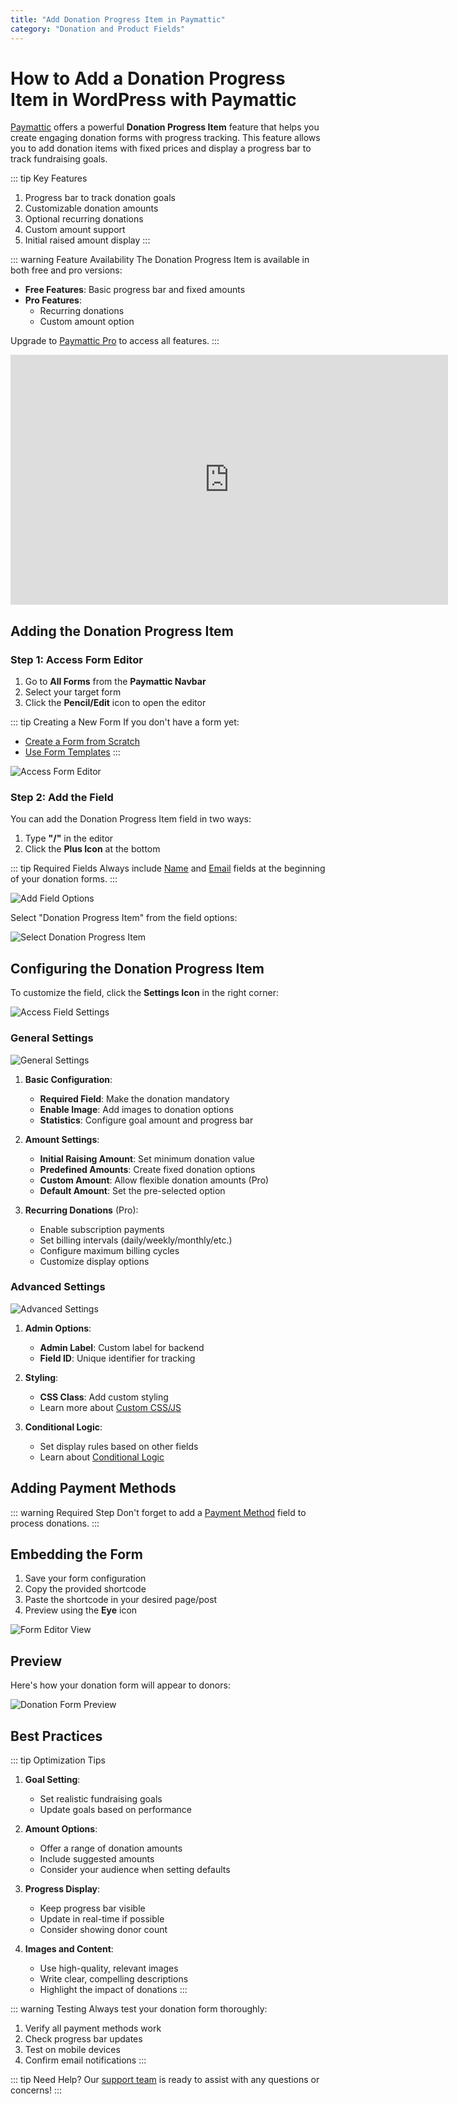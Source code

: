```yaml
---
title: "Add Donation Progress Item in Paymattic"
category: "Donation and Product Fields"
---
```

# How to Add a Donation Progress Item in WordPress with Paymattic

[Paymattic](https://paymattic.com/) offers a powerful **Donation Progress Item** feature that helps you create engaging donation forms with progress tracking. This feature allows you to add donation items with fixed prices and display a progress bar to track fundraising goals.

::: tip Key Features
1. Progress bar to track donation goals
2. Customizable donation amounts
3. Optional recurring donations
4. Custom amount support
5. Initial raised amount display
:::

::: warning Feature Availability
The Donation Progress Item is available in both free and pro versions:
- **Free Features**: Basic progress bar and fixed amounts
- **Pro Features**: 
  - Recurring donations
  - Custom amount option
  
Upgrade to [Paymattic Pro](/getting-started-with-paymattic/how-to-install-and-activate-paymattic-in-wordpress) to access all features.
:::

<iframe width="700" height="400" src="https://www.youtube.com/embed/10PaObzyW6k?list=PLXpD0vT4thWH80g5e9wYnoBMgEqUXbr53" title="Donation Progress Item Tutorial" frameborder="0" allow="accelerometer; autoplay; clipboard-write; encrypted-media; gyroscope; picture-in-picture" allowfullscreen></iframe>

## Adding the Donation Progress Item

### Step 1: Access Form Editor

1. Go to **All Forms** from the **Paymattic Navbar**
2. Select your target form
3. Click the **Pencil/Edit** icon to open the editor

::: tip Creating a New Form
If you don't have a form yet:
- [Create a Form from Scratch](/form-editor/how-to-create-a-form-from-scratch-with-paymattic)
- [Use Form Templates](/form-editor/simple-form-templates)
:::

![Access Form Editor](/images/donation-and-product-fields/how-to-add-donation-progress-item-in-wordpress-with-paymattic/Open-desired-form-7-scaled.webp)

### Step 2: Add the Field

You can add the Donation Progress Item field in two ways:
1. Type **"/"** in the editor
2. Click the **Plus Icon** at the bottom

::: tip Required Fields
Always include [Name](/general-input-fields/how-to-use-general-form-input-fields-in-wordpress-with-paymattic#_1-name-field) and [Email](/general-input-fields/how-to-use-general-form-input-fields-in-wordpress-with-paymattic#_2-email-field) fields at the beginning of your donation forms.
:::

![Add Field Options](/images/donation-and-product-fields/how-to-add-donation-progress-item-in-wordpress-with-paymattic/Type-or-click-icon.webp)

Select "Donation Progress Item" from the field options:

![Select Donation Progress Item](/images/donation-and-product-fields/how-to-add-donation-progress-item-in-wordpress-with-paymattic/choose-Donation-Progress-Item-field-by-typing-.webp)

## Configuring the Donation Progress Item

To customize the field, click the **Settings Icon** in the right corner:

![Access Field Settings](/images/donation-and-product-fields/how-to-add-donation-progress-item-in-wordpress-with-paymattic/Settings-icon-of-Donation-Progress-Item-field.webp)

### General Settings

![General Settings](/images/donation-and-product-fields/how-to-add-donation-progress-item-in-wordpress-with-paymattic/General-Settings-of-Donation-Progress-Item.webp)

1. **Basic Configuration**:
   - **Required Field**: Make the donation mandatory
   - **Enable Image**: Add images to donation options
   - **Statistics**: Configure goal amount and progress bar

2. **Amount Settings**:
   - **Initial Raising Amount**: Set minimum donation value
   - **Predefined Amounts**: Create fixed donation options
   - **Custom Amount**: Allow flexible donation amounts (Pro)
   - **Default Amount**: Set the pre-selected option

3. **Recurring Donations** (Pro):
   - Enable subscription payments
   - Set billing intervals (daily/weekly/monthly/etc.)
   - Configure maximum billing cycles
   - Customize display options

### Advanced Settings

![Advanced Settings](/images/donation-and-product-fields/how-to-add-donation-progress-item-in-wordpress-with-paymattic/Advanced-page.webp)

1. **Admin Options**:
   - **Admin Label**: Custom label for backend
   - **Field ID**: Unique identifier for tracking

2. **Styling**:
   - **CSS Class**: Add custom styling
   - Learn more about [Custom CSS/JS](/form-settings/how-to-create-custom-css-js-in-wordpress-with-paymattic)

3. **Conditional Logic**:
   - Set display rules based on other fields
   - Learn about [Conditional Logic](/form-editor/how-to-use-conditional-logic-in-form-fields-with-paymattic)

## Adding Payment Methods

::: warning Required Step
Don't forget to add a [Payment Method](/general-input-fields/how-to-use-the-payment-method-fields-section) field to process donations.
:::

## Embedding the Form

1. Save your form configuration
2. Copy the provided shortcode
3. Paste the shortcode in your desired page/post
4. Preview using the **Eye** icon

![Form Editor View](/images/donation-and-product-fields/how-to-add-donation-progress-item-in-wordpress-with-paymattic/Added-Donation-progress-item-field-in-form-editor-scaled.webp)

## Preview

Here's how your donation form will appear to donors:

![Donation Form Preview](/images/donation-and-product-fields/how-to-add-donation-progress-item-in-wordpress-with-paymattic/Preview-of-Donation-Progress-Item-feature.webp)

## Best Practices

::: tip Optimization Tips
1. **Goal Setting**:
   - Set realistic fundraising goals
   - Update goals based on performance

2. **Amount Options**:
   - Offer a range of donation amounts
   - Include suggested amounts
   - Consider your audience when setting defaults

3. **Progress Display**:
   - Keep progress bar visible
   - Update in real-time if possible
   - Consider showing donor count

4. **Images and Content**:
   - Use high-quality, relevant images
   - Write clear, compelling descriptions
   - Highlight the impact of donations
:::

::: warning Testing
Always test your donation form thoroughly:
1. Verify all payment methods work
2. Check progress bar updates
3. Test on mobile devices
4. Confirm email notifications
:::

::: tip Need Help?
Our [support team](https://wpmanageninja.com/support-tickets/) is ready to assist with any questions or concerns!
:::